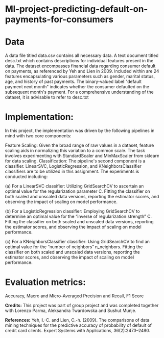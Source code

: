 # Ml-project-predicting-default-on-payments-for-consumers

# Data
A data file titled data.csv contains all necessary data.
A text document titled desc.txt which contains descriptions for individual features present in the data.
The dataset encompasses financial data regarding consumer default on payments, as referenced by Yeh and Lien in 2009. Included within are 24 features encapsulating various parameters such as gender, marital status, age, and history of past payments. The binary-valued label "default payment next month" indicates whether the consumer defaulted on the subsequent month's payment. For a comprehensive understanding of the dataset, it is advisable to refer to desc.txt

# Implementation: 

In this project, the implementation was driven by the following pipelines in mind with two core components:

Feature Scaling: Given the broad range of raw values in a dataset, feature scaling aids in normalizing this variation to a common scale. The task involves experimenting with StandardScaler and MinMaxScaler from sklearn for data scaling.
Classification: The pipeline's second component is a classifier. LinearSVC, LogisticRegression, and KNeighborsClassifier classifiers are to be utilized in this assignment. The experiments is conducted including:

(a) For a LinearSVC classifier:
  Utilizing GridSearchCV to ascertain an optimal value for the regularization parameter C. Fitting the classifier on both scaled and unscaled data versions, reporting the estimator scores, and observing the impact of scaling on model performance.

(b) For a LogisticRegression classifier:
  Employing GridSearchCV to determine an optimal value for the “inverse of regularization strength” C. Fitting the classifier on both scaled and unscaled data versions, reporting the estimator scores, and observing the impact of scaling on model performance.

(c) For a KNeighborsClassifier classifier: Using GridSearchCV to find an optimal value for the “number of neighbors” n_neighbors. Fitting the classifier on both scaled and unscaled data versions, reporting the estimator scores, and observing the impact of scaling on model performance.

# Evaluation metrics: 

Accuracy, Macro and Micro-Averaged Precision and Recall, F1 Score

**Credits:** This project was part of group project and was completed together with Lorenzo Parma, Aleksandra Twardowska and Sushut Munje.

**References:** Yeh, I.-C. and Lien, C.-h. (2009). The comparisons of data mining techniques for the predictive accuracy of probability of default of credit card clients. Expert Systems with Applications, 36(2):2473–2480.
